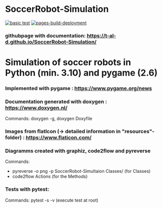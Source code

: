 # SoccerRobot-Simulation

[![basic test](https://github.com/T-Al-D/SoccerRobot-Simulation/actions/workflows/main.yml/badge.svg)](https://github.com/T-Al-D/SoccerRobot-Simulation/actions/workflows/main.yml)
[![pages-build-deployment](https://github.com/T-Al-D/SoccerRobot-Simulation/actions/workflows/pages/pages-build-deployment/badge.svg)](https://github.com/T-Al-D/SoccerRobot-Simulation/actions/workflows/pages/pages-build-deployment)

### githubpage with documentation: https://t-al-d.github.io/SoccerRobot-Simulation/

# Simulation of soccer robots in Python (min. 3.10) and pygame (2.6)

### Implemented with pygame : https://www.pygame.org/news

### Documentation generated with doxygen : https://www.doxygen.nl/

Commands: doxygen -g, doxygen Doxyfile

### Images from flatIcon (-> detailed information in "resources"-folder) : https://www.flaticon.com/

### Diagramms created with graphiz, code2flow and pyreverse

Commands: 
- pyreverse -o png -p SoccerRobot-Simultaion Classes/ (for Classes) 
- code2flow Actions (for the Methods)

### Tests with pytest:

Commands: pytest -s -v (execute test at root)
